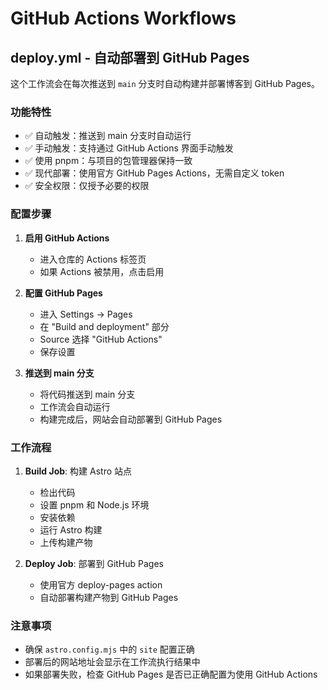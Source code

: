 # GitHub Actions Workflows

## deploy.yml - 自动部署到 GitHub Pages

这个工作流会在每次推送到 `main` 分支时自动构建并部署博客到 GitHub Pages。

### 功能特性

- ✅ 自动触发：推送到 main 分支时自动运行
- ✅ 手动触发：支持通过 GitHub Actions 界面手动触发
- ✅ 使用 pnpm：与项目的包管理器保持一致
- ✅ 现代部署：使用官方 GitHub Pages Actions，无需自定义 token
- ✅ 安全权限：仅授予必要的权限

### 配置步骤

1. **启用 GitHub Actions**
   - 进入仓库的 Actions 标签页
   - 如果 Actions 被禁用，点击启用

2. **配置 GitHub Pages**
   - 进入 Settings → Pages
   - 在 "Build and deployment" 部分
   - Source 选择 "GitHub Actions"
   - 保存设置

3. **推送到 main 分支**
   - 将代码推送到 main 分支
   - 工作流会自动运行
   - 构建完成后，网站会自动部署到 GitHub Pages

### 工作流程

1. **Build Job**: 构建 Astro 站点
   - 检出代码
   - 设置 pnpm 和 Node.js 环境
   - 安装依赖
   - 运行 Astro 构建
   - 上传构建产物

2. **Deploy Job**: 部署到 GitHub Pages
   - 使用官方 deploy-pages action
   - 自动部署构建产物到 GitHub Pages

### 注意事项

- 确保 `astro.config.mjs` 中的 `site` 配置正确
- 部署后的网站地址会显示在工作流执行结果中
- 如果部署失败，检查 GitHub Pages 是否已正确配置为使用 GitHub Actions
